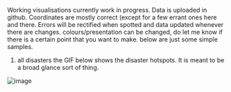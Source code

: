 Working visualisations
currently work in progress. Data is uploaded in github. Coordinates are mostly correct (except for a few errant ones here and there. Errors will be rectified when spotted and data updated whenever there are changes.
colours/presentation can be changed, do let me know if there is a certain point that you want to make. below are just some simple samples.

1. all disasters
the GIF below shows the disaster hotspots. It is meant to be a broad glance sort of thing.


![image](https://drive.google.com/uc?id=1MjnJeZ9byUz1GqwiKO3JK_9VcHotjEFp)
